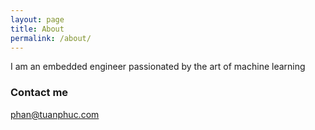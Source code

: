 ```yaml
---
layout: page
title: About
permalink: /about/
---
```


I am an embedded engineer passionated by the art of machine learning

### Contact me

[phan@tuanphuc.com](mailto:email@domain.com)

